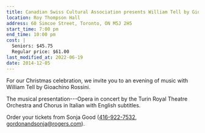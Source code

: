 ```yaml
---
title: Canadian Swiss Cultural Association presents William Tell by Gioachino Rossini
location: Roy Thompson Hall
address: 60 Simcoe Street, Toronto, ON M5J 2H5
start_time: 7:00 pm
end_time: 10:00 pm
cost: |
  Seniors: $45.75
  Regular price: $61.00
last_modified_at: 2022-06-19
date: 2014-12-05
---
```


For our Christmas celebration, we invite you to an evening of music with
William Tell by Gioachino Rossini.

The musical presentation---Opera in concert by the Turin Royal Theatre
Orchestra and Chorus in Italian with English subtitles.

Order your tickets from Sonja Good ([416-922-7532][tel],
<gordonandsonja@rogers.com>).

[tel]: <tel:416-922-7532>
